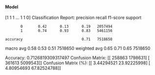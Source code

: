 #### Model
[1 1 1 ... 1 1 0]
Classification Report:
              precision    recall  f1-score   support

           0       0.42      0.13      0.19   2057494
           1       0.74      0.93      0.83   5461156

    accuracy                           0.71   7518650
   macro avg       0.58      0.53      0.51   7518650
weighted avg       0.65      0.71      0.65   7518650

Accuracy: 0.7126819309317497
Confusion Matrix:
[[ 258863 1798631]
 [ 361613 5099543]]
Confusion Matrix (%):
[[ 3.44294521 23.92225998]
 [ 4.80954693 67.82524788]]
